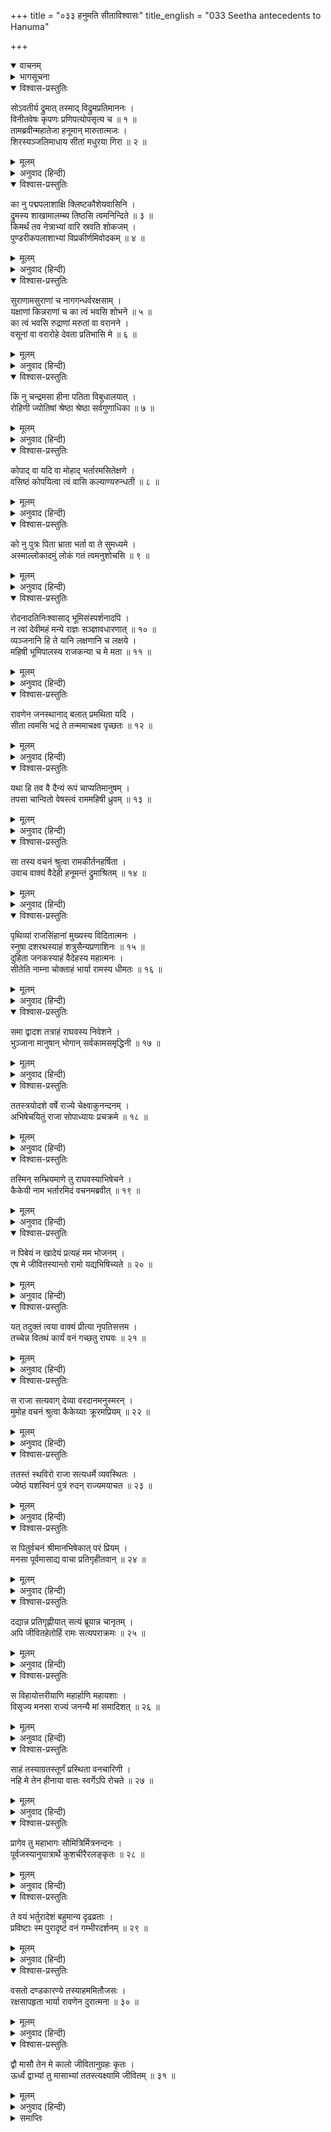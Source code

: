 +++
title = "०३३ हनुमति सीताविश्वासः"
title_english = "033 Seetha antecedents to Hanuma"

+++
<details open><summary>वाचनम्</summary>
<div caption="श्रीराम-हरिसीताराममूर्ति-घनपाठिभ्यां वचनम्" class="audioEmbed" src="https://archive.org/download/Ramayana-recitation-Sriram-harisItArAmamUrti-Ghanapaati-v2/Kanda_5/Kanda_5_SK-033-Seetha_antecedents_to_Hanuma.mp3"></div>
</details>

<details><summary>भागसूचना</summary>

33. सीताजीका हनुमान् जी को अपना परिचय देते हुए अपने वनगमन और अपहरणका वृत्तान्त बताना
</details>

<details open><summary>विश्वास-प्रस्तुतिः</summary>

सोऽवतीर्य द्रुमात् तस्माद् विद्रुमप्रतिमाननः ।  
विनीतवेषः कृपणः प्रणिपत्योपसृत्य च ॥ १ ॥  
तामब्रवीन्महातेजा हनूमान् मारुतात्मजः ।  
शिरस्यञ्जलिमाधाय सीतां मधुरया गिरा ॥ २ ॥
</details>

<details><summary>मूलम्</summary>

सोऽवतीर्य द्रुमात् तस्माद् विद्रुमप्रतिमाननः ।  
विनीतवेषः कृपणः प्रणिपत्योपसृत्य च ॥ १ ॥  
तामब्रवीन्महातेजा हनूमान् मारुतात्मजः ।  
शिरस्यञ्जलिमाधाय सीतां मधुरया गिरा ॥ २ ॥
</details>

<details><summary>अनुवाद (हिन्दी)</summary>

उधर मूँगेके समान लाल मुखवाले महातेजस्वी पवनकुमार हनुमान् जी ने उस अशोक-वृक्षसे नीचे उतरकर माथेपर अञ्जलि बाँध ली और विनीतभावसे दीनतापूर्वक निकट आकर प्रणाम करनेके अनन्तर सीताजीसे मधुर वाणीमें कहा— ॥ १-२ ॥
</details>

<details open><summary>विश्वास-प्रस्तुतिः</summary>

का नु पद्मपलाशाक्षि क्लिष्टकौशेयवासिनि ।  
द्रुमस्य शाखामालम्ब्य तिष्ठसि त्वमनिन्दिते ॥ ३ ॥  
किमर्थं तव नेत्राभ्यां वारि स्रवति शोकजम् ।  
पुण्डरीकपलाशाभ्यां विप्रकीर्णमिवोदकम् ॥ ४ ॥
</details>

<details><summary>मूलम्</summary>

का नु पद्मपलाशाक्षि क्लिष्टकौशेयवासिनि ।  
द्रुमस्य शाखामालम्ब्य तिष्ठसि त्वमनिन्दिते ॥ ३ ॥  
किमर्थं तव नेत्राभ्यां वारि स्रवति शोकजम् ।  
पुण्डरीकपलाशाभ्यां विप्रकीर्णमिवोदकम् ॥ ४ ॥
</details>

<details><summary>अनुवाद (हिन्दी)</summary>

‘प्रफुल्लकमलदलके समान विशाल नेत्रोंवाली देवि! यह मलिन रेशमी पीताम्बर धारण किये आप कौन हैं? अनिन्दिते! इस वृक्षकी शाखाका सहारा लिये आप यहाँ क्यों खड़ी हैं? कमलके पत्तोंसे झरते हुए जल-बिन्दुओंके समान आपकी आँखोंसे ये शोकके आँसू क्यों गिर रहे हैं ॥ ३-४ ॥
</details>

<details open><summary>विश्वास-प्रस्तुतिः</summary>

सुराणामसुराणां च नागगन्धर्वरक्षसाम् ।  
यक्षाणां किन्नराणां च का त्वं भवसि शोभने ॥ ५ ॥  
का त्वं भवसि रुद्राणां मरुतां वा वरानने ।  
वसूनां वा वरारोहे देवता प्रतिभासि मे ॥ ६ ॥
</details>

<details><summary>मूलम्</summary>

सुराणामसुराणां च नागगन्धर्वरक्षसाम् ।  
यक्षाणां किन्नराणां च का त्वं भवसि शोभने ॥ ५ ॥  
का त्वं भवसि रुद्राणां मरुतां वा वरानने ।  
वसूनां वा वरारोहे देवता प्रतिभासि मे ॥ ६ ॥
</details>

<details><summary>अनुवाद (हिन्दी)</summary>

‘शोभने! आप देवता, असुर, नाग, गन्धर्व, राक्षस, यक्ष, किन्नर, रुद्र, मरुद‍्गण अथवा वसुओंमेंसे कौन हैं? इनमेंसे किसकी कन्या अथवा पत्नी हैं? सुमुखि! वरारोहे! मुझे तो आप कोई देवता-सी जान पड़ती हैं ॥ ५-६ ॥
</details>

<details open><summary>विश्वास-प्रस्तुतिः</summary>

किं नु चन्द्रमसा हीना पतिता विबुधालयात् ।  
रोहिणी ज्योतिषां श्रेष्ठा श्रेष्ठा सर्वगुणाधिका ॥ ७ ॥
</details>

<details><summary>मूलम्</summary>

किं नु चन्द्रमसा हीना पतिता विबुधालयात् ।  
रोहिणी ज्योतिषां श्रेष्ठा श्रेष्ठा सर्वगुणाधिका ॥ ७ ॥
</details>

<details><summary>अनुवाद (हिन्दी)</summary>

‘क्या आप चन्द्रमासे बिछुड़कर देवलोकसे गिरी हुई नक्षत्रोंमें श्रेष्ठ और गुणोंमें सबसे बढ़ी-चढ़ी रोहिणी देवी हैं? ॥ ७ ॥
</details>

<details open><summary>विश्वास-प्रस्तुतिः</summary>

कोपाद् वा यदि वा मोहाद् भर्तारमसितेक्षणे ।  
वसिष्ठं कोपयित्वा त्वं वासि कल्याण्यरुन्धती ॥ ८ ॥
</details>

<details><summary>मूलम्</summary>

कोपाद् वा यदि वा मोहाद् भर्तारमसितेक्षणे ।  
वसिष्ठं कोपयित्वा त्वं वासि कल्याण्यरुन्धती ॥ ८ ॥
</details>

<details><summary>अनुवाद (हिन्दी)</summary>

‘अथवा कजरारे नेत्रोंवाली देवि! आप कोप या मोहसे अपने पति वसिष्ठजीको कुपित करके यहाँ आयी हुई कल्याणस्वरूपा सतीशिरोमणि अरुन्धती तो नहीं हैं ॥ ८ ॥
</details>

<details open><summary>विश्वास-प्रस्तुतिः</summary>

को नु पुत्रः पिता भ्राता भर्ता वा ते सुमध्यमे ।  
अस्माल्लोकादमुं लोकं गतं त्वमनुशोचसि ॥ ९ ॥
</details>

<details><summary>मूलम्</summary>

को नु पुत्रः पिता भ्राता भर्ता वा ते सुमध्यमे ।  
अस्माल्लोकादमुं लोकं गतं त्वमनुशोचसि ॥ ९ ॥
</details>

<details><summary>अनुवाद (हिन्दी)</summary>

‘सुमध्यमे! आपका पुत्र, पिता, भाई अथवा पति कौन इस लोकसे चलकर परलोकवासी हो गया है, जिसके लिये आप शोक करती हैं ॥ ९ ॥
</details>

<details open><summary>विश्वास-प्रस्तुतिः</summary>

रोदनादतिनिःश्वासाद् भूमिसंस्पर्शनादपि ।  
न त्वां देवीमहं मन्ये राज्ञः सञ्ज्ञावधारणात् ॥ १० ॥  
व्यञ्जनानि हि ते यानि लक्षणानि च लक्षये ।  
महिषी भूमिपालस्य राजकन्या च मे मता ॥ ११ ॥
</details>

<details><summary>मूलम्</summary>

रोदनादतिनिःश्वासाद् भूमिसंस्पर्शनादपि ।  
न त्वां देवीमहं मन्ये राज्ञः सञ्ज्ञावधारणात् ॥ १० ॥  
व्यञ्जनानि हि ते यानि लक्षणानि च लक्षये ।  
महिषी भूमिपालस्य राजकन्या च मे मता ॥ ११ ॥
</details>

<details><summary>अनुवाद (हिन्दी)</summary>

‘रोने, लम्बी साँस खींचने तथा पृथ्वीका स्पर्श करनेके कारण मैं आपको देवी नहीं मानता । आप बारम्बार किसी राजाका नाम ले रही हैं तथा आपके चिह्न और लक्षण जैसे दिखायी देते हैं, उन सबपर दृष्टिपात करनेसे यही अनुमान होता है कि आप किसी राजाकी महारानी तथा किसी नरेशकी कन्या हैं ॥ १०-११ ॥
</details>

<details open><summary>विश्वास-प्रस्तुतिः</summary>

रावणेन जनस्थानाद् बलात् प्रमथिता यदि ।  
सीता त्वमसि भद्रं ते तन्ममाचक्ष्व पृच्छतः ॥ १२ ॥
</details>

<details><summary>मूलम्</summary>

रावणेन जनस्थानाद् बलात् प्रमथिता यदि ।  
सीता त्वमसि भद्रं ते तन्ममाचक्ष्व पृच्छतः ॥ १२ ॥
</details>

<details><summary>अनुवाद (हिन्दी)</summary>

‘रावण जनस्थानसे जिन्हें बलपूर्वक हर लाया था, वे सीताजी ही यदि आप हों तो आपका कल्याण हो । आप ठीक-ठीक मुझे बताइये । मैं आपके विषयमें जानना चाहता हूँ ॥ १२ ॥
</details>

<details open><summary>विश्वास-प्रस्तुतिः</summary>

यथा हि तव वै दैन्यं रूपं चाप्यतिमानुषम् ।  
तपसा चान्वितो वेषस्त्वं राममहिषी ध्रुवम् ॥ १३ ॥
</details>

<details><summary>मूलम्</summary>

यथा हि तव वै दैन्यं रूपं चाप्यतिमानुषम् ।  
तपसा चान्वितो वेषस्त्वं राममहिषी ध्रुवम् ॥ १३ ॥
</details>

<details><summary>अनुवाद (हिन्दी)</summary>

‘दुःखके कारण आपमें जैसी दीनता आ गयी है, जैसा आपका अलौकिक रूप है तथा जैसा तपस्विनीका-सा वेष है, इन सबके द्वारा निश्चय ही आप श्रीरामचन्द्रजीकी महारानी जान पड़ती हैं’ ॥ १३ ॥
</details>

<details open><summary>विश्वास-प्रस्तुतिः</summary>

सा तस्य वचनं श्रुत्वा रामकीर्तनहर्षिता ।  
उवाच वाक्यं वैदेही हनूमन्तं द्रुमाश्रितम् ॥ १४ ॥
</details>

<details><summary>मूलम्</summary>

सा तस्य वचनं श्रुत्वा रामकीर्तनहर्षिता ।  
उवाच वाक्यं वैदेही हनूमन्तं द्रुमाश्रितम् ॥ १४ ॥
</details>

<details><summary>अनुवाद (हिन्दी)</summary>

हनुमान् जी की बात सुनकर विदेहनन्दिनी सीता श्रीरामचन्द्रजीकी चर्चासे बहुत प्रसन्न थीं; अतः वृक्षका सहारा लिये खड़े हुए उन पवनकुमारसे इस प्रकार बोलीं ॥
</details>

<details open><summary>विश्वास-प्रस्तुतिः</summary>

पृथिव्यां राजसिंहानां मुख्यस्य विदितात्मनः ।  
स्नुषा दशरथस्याहं शत्रुसैन्यप्रणाशिनः ॥ १५ ॥  
दुहिता जनकस्याहं वैदेहस्य महात्मनः ।  
सीतेति नाम्ना चोक्ताहं भार्या रामस्य धीमतः ॥ १६ ॥
</details>

<details><summary>मूलम्</summary>

पृथिव्यां राजसिंहानां मुख्यस्य विदितात्मनः ।  
स्नुषा दशरथस्याहं शत्रुसैन्यप्रणाशिनः ॥ १५ ॥  
दुहिता जनकस्याहं वैदेहस्य महात्मनः ।  
सीतेति नाम्ना चोक्ताहं भार्या रामस्य धीमतः ॥ १६ ॥
</details>

<details><summary>अनुवाद (हिन्दी)</summary>

‘कपिवर! जो भूमण्डलके श्रेष्ठ राजाओंमें प्रधान थे, जिनकी सर्वत्र प्रसिद्धि थी तथा जो शत्रुओंकी सेनाका संहार करनेमें समर्थ थे, उन महाराज दशरथकी मैं पुत्रवधू हूँ, विदेहराज महात्मा जनककी पुत्री हूँ और परमबुद्धिमान् भगवान् श्रीरामकी धर्मपत्नी हूँ । मेरा नाम सीता है ॥
</details>

<details open><summary>विश्वास-प्रस्तुतिः</summary>

समा द्वादश तत्राहं राघवस्य निवेशने ।  
भुञ्जाना मानुषान् भोगान् सर्वकामसमृद्धिनी ॥ १७ ॥
</details>

<details><summary>मूलम्</summary>

समा द्वादश तत्राहं राघवस्य निवेशने ।  
भुञ्जाना मानुषान् भोगान् सर्वकामसमृद्धिनी ॥ १७ ॥
</details>

<details><summary>अनुवाद (हिन्दी)</summary>

‘अयोध्यामें श्रीरघुनाथजीके अन्तःपुरमें बारह वर्षोंतक मैं सब प्रकारके मानवीय भोग भोगती रही और मेरी सारी अभिलाषाएँ सदैव पूर्ण होती रहीं ॥ १७ ॥
</details>

<details open><summary>विश्वास-प्रस्तुतिः</summary>

ततस्त्रयोदशे वर्षे राज्ये चेक्ष्वाकुनन्दनम् ।  
अभिषेचयितुं राजा सोपाध्यायः प्रचक्रमे ॥ १८ ॥
</details>

<details><summary>मूलम्</summary>

ततस्त्रयोदशे वर्षे राज्ये चेक्ष्वाकुनन्दनम् ।  
अभिषेचयितुं राजा सोपाध्यायः प्रचक्रमे ॥ १८ ॥
</details>

<details><summary>अनुवाद (हिन्दी)</summary>

‘तदनन्तर तेरहवें वर्षमें महाराज दशरथने राजगुरु वसिष्ठजीके साथ इक्ष्वाकुकुलभूषण भगवान् श्रीरामके राज्याभिषेककी तैयारी आरम्भ की ॥ १८ ॥
</details>

<details open><summary>विश्वास-प्रस्तुतिः</summary>

तस्मिन् सम्भ्रियमाणे तु राघवस्याभिषेचने ।  
कैकेयी नाम भर्तारमिदं वचनमब्रवीत् ॥ १९ ॥
</details>

<details><summary>मूलम्</summary>

तस्मिन् सम्भ्रियमाणे तु राघवस्याभिषेचने ।  
कैकेयी नाम भर्तारमिदं वचनमब्रवीत् ॥ १९ ॥
</details>

<details><summary>अनुवाद (हिन्दी)</summary>

‘जब वे श्रीरघुनाथजीके अभिषेकके लिये आवश्यक सामग्रीका संग्रह कर रहे थे, उस समय उनकी कैकेयी नामवाली भार्याने पतिसे इस प्रकार कहा— ॥ १९ ॥
</details>

<details open><summary>विश्वास-प्रस्तुतिः</summary>

न पिबेयं न खादेयं प्रत्यहं मम भोजनम् ।  
एष मे जीवितस्यान्तो रामो यद्यभिषिच्यते ॥ २० ॥
</details>

<details><summary>मूलम्</summary>

न पिबेयं न खादेयं प्रत्यहं मम भोजनम् ।  
एष मे जीवितस्यान्तो रामो यद्यभिषिच्यते ॥ २० ॥
</details>

<details><summary>अनुवाद (हिन्दी)</summary>

‘अब न तो मैं जलपान करूँगी और न प्रतिदिनका भोजन ही ग्रहण करूँगी । यदि श्रीरामका राज्याभिषेक हुआ तो यही मेरे जीवनका अन्त होगा ॥ २० ॥
</details>

<details open><summary>विश्वास-प्रस्तुतिः</summary>

यत् तदुक्तं त्वया वाक्यं प्रीत्या नृपतिसत्तम ।  
तच्चेन्न वितथं कार्यं वनं गच्छतु राघवः ॥ २१ ॥
</details>

<details><summary>मूलम्</summary>

यत् तदुक्तं त्वया वाक्यं प्रीत्या नृपतिसत्तम ।  
तच्चेन्न वितथं कार्यं वनं गच्छतु राघवः ॥ २१ ॥
</details>

<details><summary>अनुवाद (हिन्दी)</summary>

‘नृपश्रेष्ठ! आपने प्रसन्नतापूर्वक मुझे जो वचन दिया है, उसे यदि असत्य नहीं करना है तो श्रीराम वनको चले जायँ’ ॥ २१ ॥
</details>

<details open><summary>विश्वास-प्रस्तुतिः</summary>

स राजा सत्यवाग् देव्या वरदानमनुस्मरन् ।  
मुमोह वचनं श्रुत्वा कैकेय्याः क्रूरमप्रियम् ॥ २२ ॥
</details>

<details><summary>मूलम्</summary>

स राजा सत्यवाग् देव्या वरदानमनुस्मरन् ।  
मुमोह वचनं श्रुत्वा कैकेय्याः क्रूरमप्रियम् ॥ २२ ॥
</details>

<details><summary>अनुवाद (हिन्दी)</summary>

‘महाराज दशरथ बड़े सत्यवादी थे । उन्होंने कैकेयी देवीको दो वर देनेके लिये कहा था । उस वरदानका स्मरण करके कैकेयीके क्रूर एवं अप्रिय वचनको सुनकर वे मूर्च्छित हो गये ॥ २२ ॥
</details>

<details open><summary>विश्वास-प्रस्तुतिः</summary>

ततस्तं स्थविरो राजा सत्यधर्मे व्यवस्थितः ।  
ज्येष्ठं यशस्विनं पुत्रं रुदन् राज्यमयाचत ॥ २३ ॥
</details>

<details><summary>मूलम्</summary>

ततस्तं स्थविरो राजा सत्यधर्मे व्यवस्थितः ।  
ज्येष्ठं यशस्विनं पुत्रं रुदन् राज्यमयाचत ॥ २३ ॥
</details>

<details><summary>अनुवाद (हिन्दी)</summary>

‘तदनन्तर सत्यधर्ममें स्थित हुए बूढ़े महाराजने अपने यशस्वी ज्येष्ठ पुत्र श्रीरघुनाथजीसे भरतके लिये राज्य माँगा ॥ २३ ॥
</details>

<details open><summary>विश्वास-प्रस्तुतिः</summary>

स पितुर्वचनं श्रीमानभिषेकात् परं प्रियम् ।  
मनसा पूर्वमासाद्य वाचा प्रतिगृहीतवान् ॥ २४ ॥
</details>

<details><summary>मूलम्</summary>

स पितुर्वचनं श्रीमानभिषेकात् परं प्रियम् ।  
मनसा पूर्वमासाद्य वाचा प्रतिगृहीतवान् ॥ २४ ॥
</details>

<details><summary>अनुवाद (हिन्दी)</summary>

‘श्रीमान् रामको पिताके वचन राज्याभिषेकसे भी बढ़कर प्रिय थे । इसलिये उन्होंने पहले उन वचनोंको मनसे ग्रहण किया, फिर वाणीसे भी स्वीकार कर लिया ॥
</details>

<details open><summary>विश्वास-प्रस्तुतिः</summary>

दद्यान्न प्रतिगृह्णीयात् सत्यं ब्रूयान्न चानृतम् ।  
अपि जीवितहेतोर्हि रामः सत्यपराक्रमः ॥ २५ ॥
</details>

<details><summary>मूलम्</summary>

दद्यान्न प्रतिगृह्णीयात् सत्यं ब्रूयान्न चानृतम् ।  
अपि जीवितहेतोर्हि रामः सत्यपराक्रमः ॥ २५ ॥
</details>

<details><summary>अनुवाद (हिन्दी)</summary>

‘सत्य-पराक्रमी भगवान् श्रीराम केवल देते हैं, लेते नहीं । वे सदा सत्य बोलते हैं, अपने प्राणोंकी रक्षाके लिये भी कभी झूठ नहीं बोल सकते ॥ २५ ॥
</details>

<details open><summary>विश्वास-प्रस्तुतिः</summary>

स विहायोत्तरीयाणि महार्हाणि महायशाः ।  
विसृज्य मनसा राज्यं जनन्यै मां समादिशत् ॥ २६ ॥
</details>

<details><summary>मूलम्</summary>

स विहायोत्तरीयाणि महार्हाणि महायशाः ।  
विसृज्य मनसा राज्यं जनन्यै मां समादिशत् ॥ २६ ॥
</details>

<details><summary>अनुवाद (हिन्दी)</summary>

‘उन महायशस्वी श्रीरघुनाथजीने बहुमूल्य उत्तरीय वस्त्र उतार दिये और मनसे राज्यका त्याग करके मुझे अपनी माताके हवाले कर दिया ॥ २६ ॥
</details>

<details open><summary>विश्वास-प्रस्तुतिः</summary>

साहं तस्याग्रतस्तूर्णं प्रस्थिता वनचारिणी ।  
नहि मे तेन हीनाया वासः स्वर्गेऽपि रोचते ॥ २७ ॥
</details>

<details><summary>मूलम्</summary>

साहं तस्याग्रतस्तूर्णं प्रस्थिता वनचारिणी ।  
नहि मे तेन हीनाया वासः स्वर्गेऽपि रोचते ॥ २७ ॥
</details>

<details><summary>अनुवाद (हिन्दी)</summary>

‘किंतु मैं तुरंत ही उनके आगे-आगे वनकी ओर चल दी; क्योंकि उनके बिना मुझे स्वर्गमें रहना अच्छा नहीं लगता ॥ २७ ॥
</details>

<details open><summary>विश्वास-प्रस्तुतिः</summary>

प्रागेव तु महाभागः सौमित्रिर्मित्रनन्दनः ।  
पूर्वजस्यानुयात्रार्थे कुशचीरैरलङ्कृतः ॥ २८ ॥
</details>

<details><summary>मूलम्</summary>

प्रागेव तु महाभागः सौमित्रिर्मित्रनन्दनः ।  
पूर्वजस्यानुयात्रार्थे कुशचीरैरलङ्कृतः ॥ २८ ॥
</details>

<details><summary>अनुवाद (हिन्दी)</summary>

‘अपने सुहृदोंको आनन्द देनेवाले सुमित्राकुमार महाभाग लक्ष्मण भी अपने बड़े भाईका अनुसरण करनेके लिये उनसे भी पहले कुश तथा चीर-वस्त्र धारण करके तैयार हो गये ॥ २८ ॥
</details>

<details open><summary>विश्वास-प्रस्तुतिः</summary>

ते वयं भर्तुरादेशं बहुमान्य दृढव्रताः ।  
प्रविष्टाः स्म पुरादृष्टं वनं गम्भीरदर्शनम् ॥ २९ ॥
</details>

<details><summary>मूलम्</summary>

ते वयं भर्तुरादेशं बहुमान्य दृढव्रताः ।  
प्रविष्टाः स्म पुरादृष्टं वनं गम्भीरदर्शनम् ॥ २९ ॥
</details>

<details><summary>अनुवाद (हिन्दी)</summary>

‘इस प्रकार हम तीनोंने अपने स्वामी महाराज दशरथकी आज्ञाको अधिक आदर देकर दृढ़तापूर्वक उत्तम व्रतका पालन करते हुए उस सघन वनमें प्रवेश किया, जिसे पहले कभी नहीं देखा था ॥ २९ ॥
</details>

<details open><summary>विश्वास-प्रस्तुतिः</summary>

वसतो दण्डकारण्ये तस्याहममितौजसः ।  
रक्षसापहृता भार्या रावणेन दुरात्मना ॥ ३० ॥
</details>

<details><summary>मूलम्</summary>

वसतो दण्डकारण्ये तस्याहममितौजसः ।  
रक्षसापहृता भार्या रावणेन दुरात्मना ॥ ३० ॥
</details>

<details><summary>अनुवाद (हिन्दी)</summary>

‘वहाँ दण्डकारण्यमें रहते समय उन अमिततेजस्वी भगवान् श्रीरामकी भार्या मुझ सीताको दुरात्मा राक्षस रावण यहाँ हर लाया है ॥ ३० ॥
</details>

<details open><summary>विश्वास-प्रस्तुतिः</summary>

द्वौ मासौ तेन मे कालो जीवितानुग्रहः कृतः ।  
ऊर्ध्वं द्वाभ्यां तु मासाभ्यां ततस्त्यक्ष्यामि जीवितम् ॥ ३१ ॥
</details>

<details><summary>मूलम्</summary>

द्वौ मासौ तेन मे कालो जीवितानुग्रहः कृतः ।  
ऊर्ध्वं द्वाभ्यां तु मासाभ्यां ततस्त्यक्ष्यामि जीवितम् ॥ ३१ ॥
</details>

<details><summary>अनुवाद (हिन्दी)</summary>

‘उसने अनुग्रहपूर्वक मेरे जीवन-धारणके लिये दो मासकी अवधि निश्चित कर दी है । उन दो महीनोंके बाद मुझे अपने प्राणोंका परित्याग करना पड़ेगा’ ॥ ३१ ॥
</details>

<details><summary>समाप्तिः</summary>

इत्यार्षे श्रीमद्रामायणे वाल्मीये आदिकाव्ये सुन्दरकाण्डे त्रयस्त्रिंशः सर्गः ॥ ३३ ॥  
इस प्रकार श्रीवाल्मीकिनिर्मित आर्षरामायण आदिकाव्यके सुन्दरकाण्डमें तैंतीसवाँ सर्ग पूरा हुआ ॥ ३३ ॥
</details>

